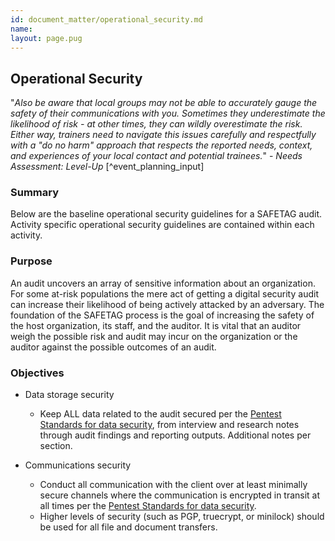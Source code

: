 ```yaml
---
id: document_matter/operational_security.md
name: 
layout: page.pug
---
```


## Operational Security


"*Also be aware that local groups may not be able to accurately gauge the safety of their communications with you. Sometimes they underestimate the likelihood of risk - at other times, they can wildly overestimate the risk. Either way, trainers need to navigate this issues carefully and respectfully with a "do no harm" approach that respects the reported needs, context, and experiences of your local contact and potential trainees.*" - _Needs Assessment: Level-Up_ [^event_planning_input]

### Summary

Below are the baseline operational security guidelines for a SAFETAG audit. Activity specific operational security guidelines are contained within each activity.

### Purpose

An audit uncovers an array of sensitive information about an organization. For some at-risk populations the mere act of getting a digital security audit can increase their likelihood of being actively attacked by an adversary. The foundation of the SAFETAG process is the goal of increasing the safety of the host organization, its staff, and the auditor. It is vital that an auditor weigh the possible risk and audit may incur on the organization or the auditor against the possible outcomes of an audit.

### Objectives

  * Data storage security
    * Keep ALL data related to the audit secured per the [Pentest Standards for data security](http://www.pentest-standard.org/index.php/Pre-engagement#PGP_and_Other_Alternatives), from interview and research notes through audit findings and reporting outputs. Additional notes per section.

  * Communications security
    * Conduct all communication with the client over at least minimally secure channels where the communication is encrypted in transit at all times per the [Pentest Standards for data security](http://www.pentest-standard.org/index.php/Pre-engagement#PGP_and_Other_Alternatives).
    * Higher levels of security (such as PGP, truecrypt, or minilock) should be used for all file and document transfers.


